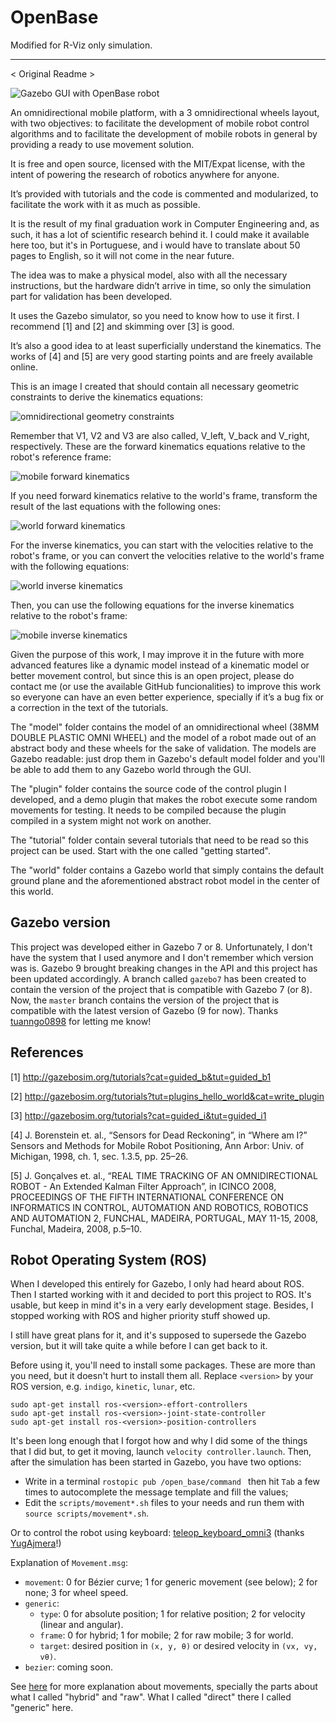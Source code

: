 # OpenBase

Modified for R-Viz only simulation.

---

< Original Readme >

![Gazebo GUI with OpenBase robot](images/Gazebo_GUI.png)

An omnidirectional mobile platform, with a 3 omnidirectional wheels layout, with two objectives: to facilitate the development of mobile robot control algorithms and to facilitate the development of mobile robots in general by providing a ready to use movement solution.

It is free and open source, licensed with the MIT/Expat license, with the intent of powering the research of robotics anywhere for anyone.

It’s provided with tutorials and the code is commented and modularized, to facilitate the work with it as much as possible.

It is the result of my final graduation work in Computer Engineering and, as such, it has a lot of scientific research behind it. I could make it available here too, but it's in Portuguese, and i would have to translate about 50 pages to English, so it will not come in the near future.

The idea was to make a physical model, also with all the necessary instructions, but the hardware didn’t arrive in time, so only the simulation part for validation has been developed.

It uses the Gazebo simulator, so you need to know how to use it first. I recommend [1] and [2] and skimming over [3] is good.

It’s also a good idea to at least superficially understand the kinematics. The works of [4] and [5] are very good starting points and are freely available online.

This is an image I created that should contain all necessary geometric constraints to derive the kinematics equations:

![omnidirectional geometry constraints](https://cdn.rawgit.com/GuiRitter/OpenBase/master/images/geometry.svg)

Remember that V1, V2 and V3 are also called, V_left, V_back and V_right, respectively. These are the forward kinematics equations relative to the robot's reference frame:

![mobile forward kinematics](https://cdn.rawgit.com/GuiRitter/OpenBase/master/images/forward_mobile.svg)

If you need forward kinematics relative to the world's frame, transform the result of the last equations with the following ones:

![world forward kinematics](https://cdn.rawgit.com/GuiRitter/OpenBase/master/images/forward_world.svg)

For the inverse kinematics, you can start with the velocities relative to the robot's frame, or you can convert the velocities relative to the world's frame with the following equations:

![world inverse kinematics](https://cdn.rawgit.com/GuiRitter/OpenBase/master/images/inverse_world.svg)

Then, you can use the following equations for the inverse kinematics relative to the robot's frame:

![mobile inverse kinematics](https://cdn.rawgit.com/GuiRitter/OpenBase/master/images/inverse_mobile.svg)

Given the purpose of this work, I may improve it in the future with more advanced features like a dynamic model instead of a kinematic model or better movement control, but since this is an open project, please do contact me (or use the available GitHub funcionalities) to improve this work so everyone can have an even better experience, specially if it’s a bug fix or a correction in the text of the tutorials.

The "model" folder contains the model of an omnidirectional wheel (38MM DOUBLE PLASTIC OMNI WHEEL) and the model of a robot made out of an abstract body and these wheels for the sake of validation. The models are Gazebo readable: just drop them in Gazebo's default model folder and you'll be able to add them to any Gazebo world through the GUI.

The "plugin" folder contains the source code of the control plugin I developed, and a demo plugin that makes the robot execute some random movements for testing. It needs to be compiled because the plugin compiled in a system might not work on another.

The "tutorial" folder contain several tutorials that need to be read so this project can be used. Start with the one called "getting started".

The "world" folder contains a Gazebo world that simply contains the default ground plane and the aforementioned abstract robot model in the center of this world.

## Gazebo version

This project was developed either in Gazebo 7 or 8. Unfortunately, I don't have the system that I used anymore and I don't remember which version was is. Gazebo 9 brought breaking changes in the API and this project has been updated accordingly. A branch called `gazebo7` has been created to contain the version of the project that is compatible with Gazebo 7 (or 8). Now, the `master` branch contains the version of the project that is compatible with the latest version of Gazebo (9 for now). Thanks [tuanngo0898](https://github.com/tuanngo0898) for letting me know!

## References

[1] http://gazebosim.org/tutorials?cat=guided_b&tut=guided_b1

[2] http://gazebosim.org/tutorials?tut=plugins_hello_world&cat=write_plugin

[3] http://gazebosim.org/tutorials?cat=guided_i&tut=guided_i1

[4] J. Borenstein et. al., “Sensors for Dead Reckoning”, in “Where am I?” Sensors and Methods for Mobile Robot Positioning, Ann Arbor: Univ. of Michigan, 1998, ch. 1, sec. 1.3.5, pp. 25–26.

[5] J. Gonçalves et. al., “REAL TIME TRACKING OF AN OMNIDIRECTIONAL ROBOT - An Extended Kalman Filter Approach”, in ICINCO 2008, PROCEEDINGS OF THE FIFTH INTERNATIONAL CONFERENCE ON INFORMATICS IN CONTROL, AUTOMATION AND ROBOTICS, ROBOTICS AND AUTOMATION 2, FUNCHAL, MADEIRA, PORTUGAL, MAY 11-15, 2008, Funchal, Madeira, 2008, p.5–10.

## Robot Operating System (ROS)

When I developed this entirely for Gazebo, I only had heard about ROS. Then I started working with it and decided to port this project to ROS. It's usable, but keep in mind it's in a very early development stage. Besides, I stopped working with ROS and higher priority stuff showed up.

I still have great plans for it, and it's supposed to supersede the Gazebo version, but it will take quite a while before I can get back to it.

Before using it, you'll need to install some packages. These are more than you need, but it doesn't hurt to install them all. Replace `<version>` by your ROS version, e.g. `indigo`, `kinetic`, `lunar`, etc.

```
sudo apt-get install ros-<version>-effort-controllers
sudo apt-get install ros-<version>-joint-state-controller
sudo apt-get install ros-<version>-position-controllers
```

It's been long enough that I forgot how and why I did some of the things that I did but, to get it moving, launch `velocity controller.launch`. Then, after the simulation has been started in Gazebo, you have two options:
* Write in a terminal `rostopic pub /open_base/command ` then hit `Tab` a few times to autocomplete the message template and fill the values;
* Edit the `scripts/movement*.sh` files to your needs and run them with `source scripts/movement*.sh`.

Or to control the robot using keyboard: [teleop_keyboard_omni3](http://wiki.ros.org/teleop_keyboard_omni3) (thanks [YugAjmera](https://github.com/YugAjmera)!)

Explanation of `Movement.msg`:
* `movement`: 0 for Bézier curve; 1 for generic movement (see below); 2 for none; 3 for wheel speed.
* `generic`:
  * `type`: 0 for absolute position; 1 for relative position; 2 for velocity (linear and angular).
  * `frame`: 0 for hybrid; 1 for mobile; 2 for raw mobile; 3 for world.
  * `target`: desired position in `(x, y, θ)` or desired velocity in `(vx, vy, vθ)`.
* `bezier`: coming soon.

See [here](https://github.com/GuiRitter/OpenBase/blob/master/tutorial/movement%20commands.md) for more explanation about movements, specially the parts about what I called "hybrid" and "raw". What I called "direct" there I called "generic" here.
